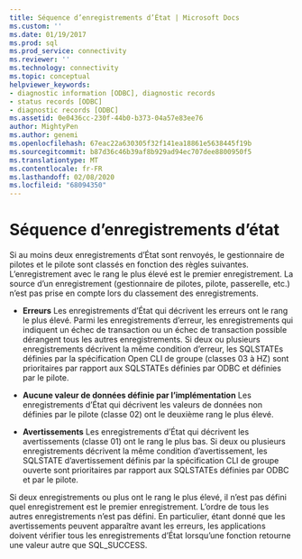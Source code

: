 ```yaml
---
title: Séquence d’enregistrements d’État | Microsoft Docs
ms.custom: ''
ms.date: 01/19/2017
ms.prod: sql
ms.prod_service: connectivity
ms.reviewer: ''
ms.technology: connectivity
ms.topic: conceptual
helpviewer_keywords:
- diagnostic information [ODBC], diagnostic records
- status records [ODBC]
- diagnostic records [ODBC]
ms.assetid: 0e0436cc-230f-44b0-b373-04a57e83ee76
author: MightyPen
ms.author: genemi
ms.openlocfilehash: 67eac22a630305f32f141ea18861e5638445f19b
ms.sourcegitcommit: b87d36c46b39af8b929ad94ec707dee8800950f5
ms.translationtype: MT
ms.contentlocale: fr-FR
ms.lasthandoff: 02/08/2020
ms.locfileid: "68094350"
---
```

# <a name="sequence-of-status-records"></a>Séquence d’enregistrements d’état
Si au moins deux enregistrements d’État sont renvoyés, le gestionnaire de pilotes et le pilote sont classés en fonction des règles suivantes. L’enregistrement avec le rang le plus élevé est le premier enregistrement. La source d’un enregistrement (gestionnaire de pilotes, pilote, passerelle, etc.) n’est pas prise en compte lors du classement des enregistrements.  
  
-   **Erreurs** Les enregistrements d’État qui décrivent les erreurs ont le rang le plus élevé. Parmi les enregistrements d’erreur, les enregistrements qui indiquent un échec de transaction ou un échec de transaction possible dérangent tous les autres enregistrements. Si deux ou plusieurs enregistrements décrivent la même condition d’erreur, les SQLSTATEs définies par la spécification Open CLI de groupe (classes 03 à HZ) sont prioritaires par rapport aux SQLSTATEs définies par ODBC et définies par le pilote.  
  
-   **Aucune valeur de données définie par l’implémentation** Les enregistrements d’État qui décrivent les valeurs de données non définies par le pilote (classe 02) ont le deuxième rang le plus élevé.  
  
-   **Avertissements** Les enregistrements d’État qui décrivent les avertissements (classe 01) ont le rang le plus bas. Si deux ou plusieurs enregistrements décrivent la même condition d’avertissement, les SQLSTATE d’avertissement définis par la spécification CLI de groupe ouverte sont prioritaires par rapport aux SQLSTATEs définies par ODBC et par le pilote.  
  
 Si deux enregistrements ou plus ont le rang le plus élevé, il n’est pas défini quel enregistrement est le premier enregistrement. L’ordre de tous les autres enregistrements n’est pas défini. En particulier, étant donné que les avertissements peuvent apparaître avant les erreurs, les applications doivent vérifier tous les enregistrements d’État lorsqu’une fonction retourne une valeur autre que SQL_SUCCESS.
